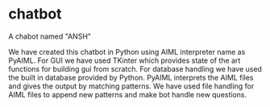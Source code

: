 # chatbot
A chabot named "ANSH" 

We have created this chatbot in Python using AIML interpreter name as PyAIML.
For GUI we have used TKinter which provides state of the art functions for building gui from scratch.
For database handling we have used the built in database provided by Python.
PyAIML interprets the AIML files and gives the output by matching patterns.
We have used file handling for AIML files to append new patterns and make bot handle new questions.
